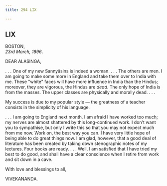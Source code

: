 ```yaml
---
title: 294 LIX

---
```

  

  


## LIX

BOSTON,  
*23rd March, 1896*.

DEAR ALASINGA,

. . . One of my new Sannyāsins is indeed a woman. . . . The others are
men. I am going to make some more in England and take them over to India
with me. These "white" faces will have more influence in India than the
Hindus; moreover, they are vigorous, the Hindus are *dead*. The only
hope of India is from the masses. The upper classes are physically and
morally dead. . . .

My success is due to my popular style — the greatness of a teacher
consists in the simplicity of his language.

. . . I am going to England next month. I am afraid I have worked too
much; my nerves are almost shattered by this long-continued work. I
don't want you to sympathise, but only I write this so that you may not
expect much from me now. Work on, the best way you can. I have very
little hope of being able to do great things now. I am glad, however,
that a good deal of literature has been created by taking down
stenographic notes of my lectures. Four books are ready. . . . Well, I
am satisfied that I have tried my best to do good, and shall have a
clear conscience when I retire from work and sit down in a cave.

With love and blessings to all,

VIVEKANANDA.